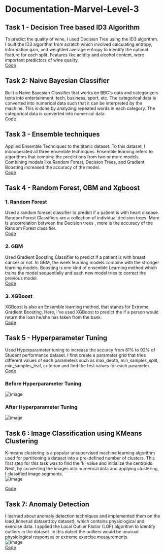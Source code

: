 # Documentation-Marvel-Level-3
## Task 1 - Decision Tree based ID3 Algorithm
To predict the quality of wine, I used Decision Tree using the ID3 algorithm.
I built the ID3 algorithm from scratch which involved calculating entropy, information gain, and weighted average entropy to identify the optimal feature for each split.
Features like acidity and alcohol content, were important predictors of wine quality.  
[Code](https://github.com/vvvvvvss/Decision-Tree-based-ID3-Algorithm)

## Task 2: Naive Bayesian Classifier
Built a  Naive Bayesian Classifier that works on BBC's data and categorizers texts into entertainment, tech, business, sport, etc. 
The categorical data is converted into numerical data such that it can be interpreted by the machine. 
This is done by analyzing repeated words in each category. The categorical data is converted into numerical data.  
[Code](https://github.com/vvvvvvss/Naive-bayes/tree/main)

## Task 3 - Ensemble techniques  
Applied Ensemble Techniques to the titanic dataset. To this dataset, I incooperated all three ensemble techniques.
Ensemble learning refers to algorithms that combine the predictions from two or more models. 
Combining models like Random Forest, Decision Trees, and Gradient Boosting increased the accuracy of the model.  
[Code](https://github.com/vvvvvvss/EnsembleTechniques/tree/main)

## Task 4 - Random Forest, GBM and Xgboost
### 1. Random Forest
Used a random foreset classifier to predict if a patient is with heart disease. Random Forest Classifiers are a collection of individual decision trees. 
More is uncorrelation between the Decision trees , more is the accuracy of the Random Forest classifier.  
[Code](https://github.com/vvvvvvss/RandomForestClassifier)

### 2. GBM
Used Gradient Boosting Classifier to predict if a patient is with breast cancer or not.  In GBM, the week learning models combine with the stronger learning models. 
Boosting is one kind of ensemble Learning method which trains the model sequentially and each new model tries to correct the previous model.  
[Code](https://github.com/vvvvvvss/GradientBoostingClassifier)

### 3. XGBoost
XGBoost is also an Ensemble learning method, that stands for Extreme Gradient Boosting. Here, I've used XGBoost to predict the if a person would return the loan he/she has taken from the bank.  
[Code](https://github.com/vvvvvvss/XGBoost)  

## Task 5 - Hyperparameter Tuning
Used Hyperparameter tuning to increase the accurcy from 81% to 92% of Student performance dataset. 
I first create a parameter grid that tries different values of each parameters such as max_depth, min_samples_split, min_samples_leaf, criterion and find the fest values for each parameter.  
[Code](https://github.com/vvvvvvss/Hyperparameters/blob/main/StudentPerformance.ipynb])  
### Before Hyperparameter Tuning
![image](https://github.com/user-attachments/assets/dcfae1e1-3259-4e67-8410-64cbd4318173)
### After Hyperparameter Tuning
![image](https://github.com/user-attachments/assets/d11ebeb8-5271-458b-a7b4-53218ddf1a99)

## Task 6 : Image Classification using KMeans Clustering
K-means clustering is a popular unsupervised machine learning algorithm used for partitioning a dataset into a pre-defined number of clusters.
This first step for this task was to find the 'k' value and initialize the centroids.
Next, by converting the images into numerical data and applying clustering, I classified image segments.  
![image](https://github.com/user-attachments/assets/2f05fcd5-7dac-4d3b-8a67-4a88efe8d731)  

[Code](https://github.com/vvvvvvss/KMeansClustering/tree/main)

## Task 7: Anomaly Detection
I learned about anomaly detection techniques and implemented them on the load_linnerud dataset(toy dataset), which contains physiological and exercise data.
I applied the Local Outlier Factor (LOF) algorithm  to identify outliers in the dataset. 
In this datset the outliers would be unusual physiological responses or extreme exercise measurements.    
![image](https://github.com/user-attachments/assets/d7f580d9-a52a-4979-b153-4b6f247add64)  
[Code](https://github.com/vvvvvvss/AnomalyDetection/tree/main)
